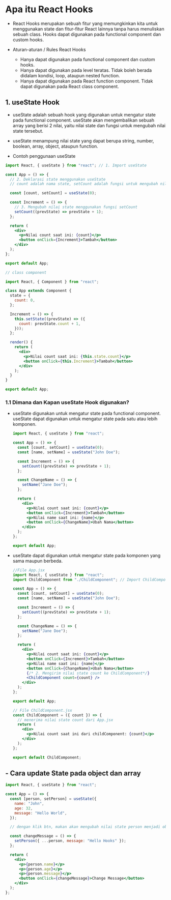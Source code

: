 # Apa itu React Hooks

- React Hooks merupakan sebuah fitur yang memungkinkan kita untuk menggunakan state dan fitur-fitur React lainnya tanpa harus menuliskan sebuah class. Hooks dapat digunakan pada functional component dan custom hooks.

- Aturan-aturan / Rules React Hooks

  - Hanya dapat digunakan pada functional component dan custom hooks.
  - Hanya dapat digunakan pada level teratas. Tidak boleh berada didalam kondisi, loop, ataupun nested function.
  - Hanya dapat digunakan pada React function component. Tidak dapat digunakan pada React class component.

## 1. useState Hook

- useState adalah sebuah hook yang digunakan untuk mengatur state pada functional component. useState akan mengembalikan sebuah array yang berisi 2 nilai, yaitu nilai state dan fungsi untuk mengubah nilai state tersebut.

- useState menampung nilai state yang dapat berupa string, number, boolean, array, object, ataupun function.

- Contoh penggunaan useState

```jsx
import React, { useState } from "react"; // 1. Import useState

const App = () => {
  // 2. Deklarasi state menggunakan useState
  // count adalah nama state, setCount adalah fungsi untuk mengubah nilai state

  const [count, setCount] = useState(0);

  const Increment = () => {
    // 3. Mengubah nilai state menggunakan fungsi setCount
    setCount((prevState) => prevState + 1);
  };

  return (
    <div>
      <p>Nilai count saat ini: {count}</p>
      <button onClick={Increment}>Tambah</button>
    </div>
  );
};

export default App;
```

```jsx
// class component

import React, { Component } from "react";

class App extends Component {
  state = {
    count: 0,
  };

  Increment = () => {
    this.setState((prevState) => ({
      count: prevState.count + 1,
    }));
  };

  render() {
    return (
      <div>
        <p>Nilai count saat ini: {this.state.count}</p>
        <button onClick={this.Increment}>Tambah</button>
      </div>
    );
  }
}

export default App;
```

### 1.1 Dimana dan Kapan useState Hook digunakan?

- useState digunakan untuk mengatur state pada functional component. useState dapat digunakan untuk mengatur state pada satu atau lebih komponen.

  ```jsx
  import React, { useState } from "react";

  const App = () => {
    const [count, setCount] = useState(0);
    const [name, setName] = useState("John Doe");

    const Increment = () => {
      setCount((prevState) => prevState + 1);
    };

    const ChangeName = () => {
      setName("Jane Doe");
    };

    return (
      <div>
        <p>Nilai count saat ini: {count}</p>
        <button onClick={Increment}>Tambah</button>
        <p>Nilai name saat ini: {name}</p>
        <button onClick={ChangeName}>Ubah Nama</button>
      </div>
    );
  };

  export default App;
  ```

- useState dapat digunakan untuk mengatur state pada komponen yang sama maupun berbeda.

  ```jsx
  //File App.jsx
  import React, { useState } from "react";
  import ChildComponent from "./ChildComponent"; // Import ChildComponent ke App.jsx

  const App = () => {
    const [count, setCount] = useState(0);
    const [name, setName] = useState("John Doe");

    const Increment = () => {
      setCount((prevState) => prevState + 1);
    };

    const ChangeName = () => {
      setName("Jane Doe");
    };

    return (
      <div>
        <p>Nilai count saat ini: {count}</p>
        <button onClick={Increment}>Tambah</button>
        <p>Nilai name saat ini: {name}</p>
        <button onClick={ChangeName}>Ubah Nama</button>
        {/* 2. Mengirim nilai state count ke ChildComponent*/}
        <ChildComponent count={count} />
      </div>
    );
  };

  export default App;
  ```

  ```jsx
  // File ChildComponent.jsx
  const ChildComponent = ({ count }) => {
    // menerima nilai state count dari App.jsx
    return (
      <div>
        <p>Nilai count saat ini dari childComponent: {count}</p>
      </div>
    );
  };

  export default ChildComponent;
  ```

## - Cara update State pada object dan array

```jsx
import React, { useState } from "react";

const App = () => {
  const [person, setPerson] = useState({
    name: "John",
    age: 32,
    message: "Hello World",
  });

  // dengan klik btn, makan akan mengubah nilai state person menjadi object baru dengan nilai name dan age yang sama dengan state person sebelumnya dan message menjadi "Hello Hooks"

  const changeMessage = () => {
    setPerson({ ...person, message: "Hello Hooks" });
  };

  return (
    <div>
      <p>{person.name}</p>
      <p>{person.age}</p>
      <p>{person.message}</p>
      <button onClick={changeMessage}>Change Message</button>
    </div>
  );
};
```
